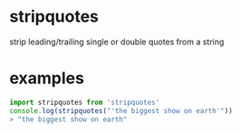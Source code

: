 # stripquotes
strip leading/trailing single or double quotes from a string

# examples
```js
import stripquotes from 'stripquotes'
console.log(stripquotes("'the biggest show on earth'"))
> "the biggest show on earth"
```
